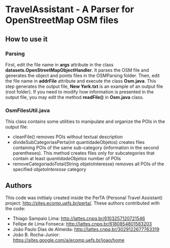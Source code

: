 # TravelAssistant - A Parser for OpenStreetMap OSM files
 
 ## How to use it
 
 ### Parsing
First, edit the file name in **args** attribute in the class **datasets.OpenStreetMapObjectHandler**. It parses the OSM file and generates the object and points files in the OSMParsing folder. Then, edit the file name in **addrFile** attribute and execute the class **Osm.java**. This step generates the output file, **New York.txt** is an example of an output file (root folder). If you need to modify how information is presented in the output file, you may edit the method **readFile()** in **Osm.java** class.

### OsmFilesUtil.java
This class contains some utilities to manipulate and organize the POIs in the output file:

- cleanFile() removes POIs without textual description
- divideSubCategoriasPerta(int quantidadeObjetos) creates files containing POIs of the same sub-category (information in the second parentheses). This method creates files only for subcategories that contain at least *quantidadeObjetos* number of POIs
- removeCategoriadoTotal(String objetoInteresse) removes all POIs of the specified *objetoInteresse* category

## Authors
This code was inittialy created inside the PerTA (Personal Travel Assistant) project: http://sites.ecomp.uefs.br/perta/. These authors contributed with the code:

- Thiago Sampaio Lima: http://lattes.cnpq.br/6103257120721546
- Fellipe de Lima Fonseca: http://lattes.cnpq.br/6180854801583203
- João Paulo Dias de Almeida: http://lattes.cnpq.br/3029122677763319 
- João B. Rocha-Junior: https://sites.google.com/a/ecomp.uefs.br/joao/home


